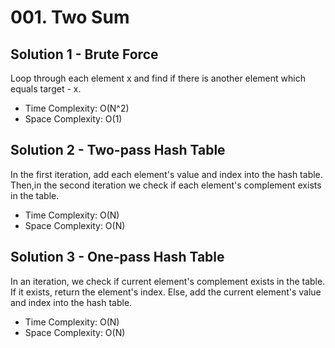 # 001. Two Sum
## Solution 1 - Brute Force
Loop through each element x and find if there is another element which equals target - x.
* Time Complexity: O(N^2)
* Space Complexity: O(1)

## Solution 2 - Two-pass Hash Table
In the first iteration, add each element's value and index into the hash table. Then,in the second iteration we check if each element's complement exists in the table.
* Time Complexity: O(N)
* Space Complexity: O(N)

## Solution 3 - One-pass Hash Table
In an iteration, we check if current element's complement exists in the table. If it exists, return the element's index. Else, add the current element's value and index into the hash table. 
* Time Complexity: O(N)
* Space Complexity: O(N)